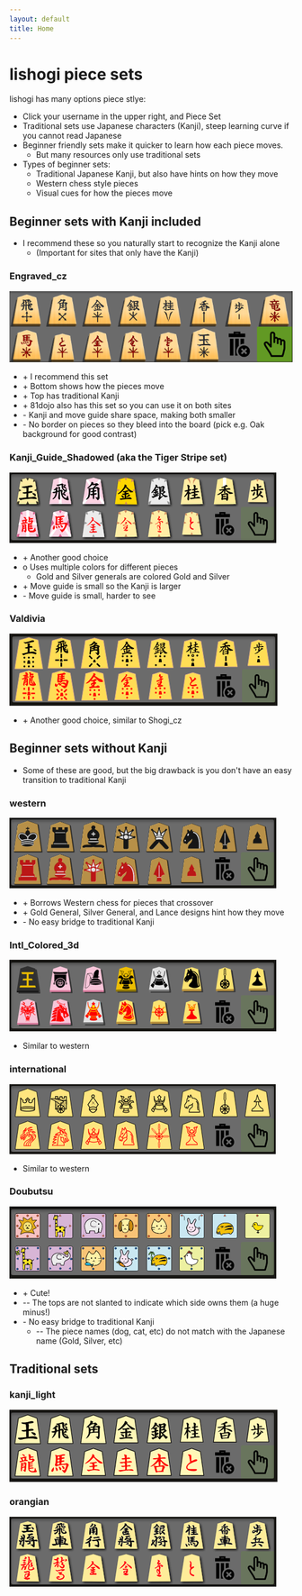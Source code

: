 ```yaml
---
layout: default
title: Home
---
```


# lishogi piece sets

lishogi has many options piece stlye:

-   Click your username in the upper right, and Piece Set
-   Traditional sets use Japanese characters (Kanji), steep learning curve if you cannot read Japanese
-   Beginner friendly sets make it quicker to learn how each piece moves.
    -   But many resources only use traditional sets
-   Types of beginner sets:
    -   Traditional Japanese Kanji, but also have hints on how they move
    -   Western chess style pieces
    -   Visual cues for how the pieces move

## Beginner sets with Kanji included

-   I recommend these so you naturally start to recognize the Kanji alone
    -   (Important for sites that only have the Kanji)

### Engraved_cz

![](media/lishogi_sets/Engraved_cz.png)

-   \+ I recommend this set
-   \+ Bottom shows how the pieces move
-   \+ Top has traditional Kanji
-   \+ 81dojo also has this set so you can use it on both sites
-   \- Kanji and move guide share space, making both smaller
-   \- No border on pieces so they bleed into the board (pick e.g. Oak background for good contrast)

### Kanji_Guide_Shadowed (aka the Tiger Stripe set)

![](media/lishogi_sets/Kanji_Guide_Shadowed.png)

-   \+ Another good choice
-   o Uses multiple colors for different pieces
    -   Gold and Silver generals are colored Gold and Silver
-   \+ Move guide is small so the Kanji is larger
-   \- Move guide is small, harder to see

### Valdivia

![](media/lishogi_sets/Valdivia.png)

-   \+ Another good choice, similar to Shogi_cz

## Beginner sets without Kanji

-   Some of these are good, but the big drawback is you don't have an easy transition to traditional Kanji

### western

![](media/lishogi_sets/western.png)

-   \+ Borrows Western chess for pieces that crossover
-   \+ Gold General, Silver General, and Lance designs hint how they move
-   \- No easy bridge to traditional Kanji

### Intl_Colored_3d

![](media/lishogi_sets/Intl_Colored_3D.png)

-   Similar to western

### international

![](media/lishogi_sets/international.png)

-   Similar to western

### Doubutsu

![](media/lishogi_sets/doubutsu.png)

-   \+ Cute!
-   \-- The tops are not slanted to indicate which side owns them (a huge minus!)
-   \- No easy bridge to traditional Kanji
    -   \-- The piece names (dog, cat, etc) do not match with the Japanese name (Gold, Silver, etc)

## Traditional sets

### kanji_light

![](media/lishogi_sets/kanji_light.png)

### orangian

![](media/lishogi_sets/orangain.png)
